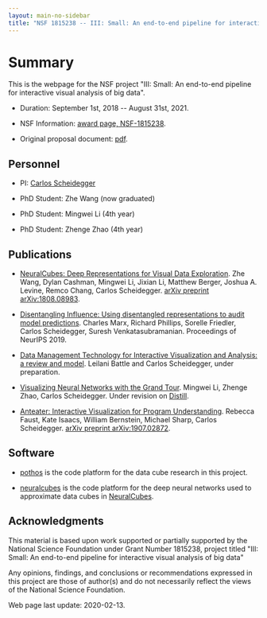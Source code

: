 ```yaml
---
layout: main-no-sidebar
title: "NSF 1815238 -- III: Small: An end-to-end pipeline for interactive visual analysis of big data"
---
```


# Summary

This is the webpage for the NSF project "III: Small: An end-to-end
pipeline for interactive visual analysis of big data".

* Duration: September 1st, 2018 -- August 31st, 2021.

* NSF Information: [award page, NSF-1815238](https://www.nsf.gov/awardsearch/showAward?AWD_ID=1815238).

* Original proposal document: [pdf](assets/nsf-1815238-project-description.pdf).

## Personnel

* PI: [Carlos Scheidegger](https://cscheid.net)

* PhD Student: Zhe Wang (now graduated)

* PhD Student: Mingwei Li (4th year)

* PhD Student: Zhenge Zhao (4th year)

## Publications

* [NeuralCubes: Deep Representations for Visual Data
  Exploration](https://arxiv.org/abs/1808.08983). Zhe Wang, Dylan
  Cashman, Mingwei Li, Jixian Li, Matthew Berger, Joshua A. Levine,
  Remco Chang, Carlos Scheidegger. [arXiv preprint arXiv:1808.08983](https://arxiv.org/abs/1808.08983).
  
* [Disentangling Influence: Using disentangled representations to
audit model
predictions](http://papers.nips.cc/paper/8699-disentangling-influence-using-disentangled-representations-to-audit-model-predictions.pdf). Charles
Marx, Richard Phillips, Sorelle Friedler, Carlos Scheidegger, Suresh
Venkatasubramanian. Proceedings of NeurIPS 2019.
  
* [Data Management Technology for Interactive Visualization and
  Analysis: a review and model](db-tech-for-interactive-vis/). Leilani Battle and Carlos
  Scheidegger, under preparation.
  
* [Visualizing Neural Networks with the Grand Tour](http://hdc.cs.arizona.edu/~mwli/grandtour/). Mingwei Li,
  Zhenge Zhao, Carlos Scheidegger. Under revision on
  [Distill](https://distill.pub/).
  
* [Anteater: Interactive Visualization for Program
  Understanding](https://arxiv.org/abs/1907.02872). Rebecca Faust,
  Kate Isaacs, William Bernstein, Michael Sharp, Carlos
  Scheidegger. [arXiv preprint
  arXiv:1907.02872](https://arxiv.org/abs/1907.02872).


## Software

* [pothos](https://github.com/hdc-arizona/pothos) is the code
  platform for the data cube research in this project.

* [neuralcubes](https://github.com/hdc-arizona/neuralcubes) is the code
  platform for the deep neural networks used to approximate data cubes in [NeuralCubes](https://arxiv.org/abs/1808.08983).
  

<!-- ## Datasets -->

## Acknowledgments

This material is based upon work supported or partially supported by the National Science Foundation under Grant Number 1815238, project titled "III: Small: An end-to-end pipeline for interactive visual analysis of big data"

Any opinions, findings, and conclusions or recommendations expressed in this project are those of author(s) and do not necessarily reflect the views of the National Science Foundation.

Web page last update: 2020-02-13.
